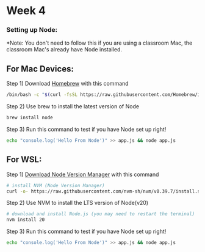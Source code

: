 # Week 4

### Setting up Node:
*Note: You don't need to follow this if you are using a classroom Mac, the classroom Mac's already have Node installed.

## For Mac Devices:
Step 1) Download [Homebrew](https://brew.sh/) with this command 
```bash
/bin/bash -c "$(curl -fsSL https://raw.githubusercontent.com/Homebrew/install/HEAD/install.sh)"
```
Step 2) Use brew to install the latest version of Node
```bash
brew install node
```


Step 3) Run this command to test if you have Node set up right!

```bash
echo "console.log('Hello From Node')" >> app.js && node app.js
```


## For WSL:
Step 1) [Download Node Version Manager](https://nodejs.org/en/download/package-manager) with this command 
```bash
# install NVM (Node Version Manager)
curl -o- https://raw.githubusercontent.com/nvm-sh/nvm/v0.39.7/install.sh | bash

```
Step 2) Use NVM to install the LTS version of Node(v20)
```bash
# download and install Node.js (you may need to restart the terminal)
nvm install 20
```


Step 3) Run this command to test if you have Node set up right!

```bash
echo "console.log('Hello From Node')" >> app.js && node app.js
```
